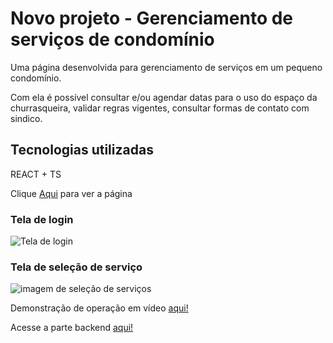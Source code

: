 # Novo projeto - Gerenciamento de serviços de condomínio
<p>Uma página desenvolvida para gerenciamento de serviços em um pequeno condomínio.</p>
<p>Com ela é possível consultar e/ou agendar datas para o uso do espaço da churrasqueira, validar regras vigentes, consultar formas de contato com sindico.</p>

## Tecnologias utilizadas

<p>REACT + TS</p>
Clique <a href="https://frontendcond.vercel.app/" target="_blank">Aqui</a> para ver a página


### Tela de login
<img src="https://i.ibb.co/26ppGKr/1.png" alt="Tela de login"/>

### Tela de seleção de serviço
<img src="https://i.ibb.co/dPgT6R9/2.png" alt="imagem de seleção de serviços"/>

Demonstração de operação em vídeo <a href="https://www.linkedin.com/posts/jorgelgf_frontend-backend-prisma-activity-7197316863586897921-rosh?utm_source=share&utm_medium=member_desktop" target="_blank">aqui!</a>

Acesse a parte backend <a href="https://github.com/jorgelgf/backendcond" target="_blank">aqui!</a>
